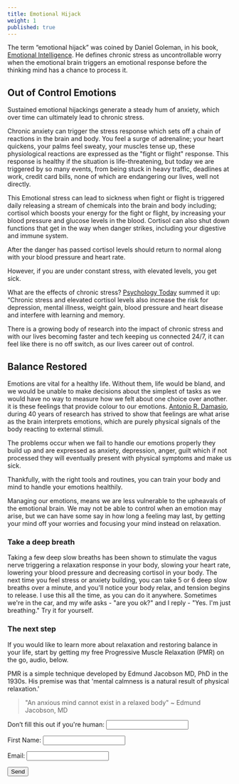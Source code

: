 ```yaml
---
title: Emotional Hijack
weight: 1
published: true
---
```

The term “emotional hijack” was coined by Daniel Goleman, in his book, [Emotional Intelligence](https://www.amazon.co.uk/Emotional-Intelligence-Matter-More-Than/dp/0747528306). 
He defines chronic stress as uncontrollable worry when the emotional brain triggers an emotional response before the thinking mind has a chance to process it.


## Out of Control Emotions 

Sustained emotional hijackings generate a steady hum of anxiety, which over time can ultimately lead to chronic stress.


Chronic anxiety can trigger the stress response which sets off a chain of reactions in the brain and body. You feel a surge of adrenaline; your heart quickens, your palms feel sweaty, your muscles tense up, these physiological reactions are expressed as the "fight or flight" response. This response is healthy if the situation is life-threatening, but today we are triggered by so many events, from being stuck in heavy traffic, deadlines at work, credit card bills, none of which are endangering our lives, well not directly. 

This Emotional stress can lead to sickness when fight or flight is triggered daily releasing a stream of chemicals into the brain and body including; cortisol which boosts your energy for the fight or flight, by increasing your blood pressure and glucose levels in the blood. Cortisol can also shut down functions that get in the way when danger strikes, including your digestive and immune system.

After the danger has passed cortisol levels should return to normal along with your blood pressure and heart rate. 

However, if you are under constant stress, with elevated levels, you get sick. 

What are the effects of chronic stress? [Psychology Today](https://www.psychologytoday.com/blog/the-athletes-way/201301/cortisol-why-the-stress-hormone-is-public-enemy-no-1) summed it up: “Chronic stress and elevated cortisol levels also increase the risk for depression, mental illness, weight gain, blood pressure and heart disease and interfere with learning and memory. 


There is a growing body of research into the impact of chronic stress and with our lives becoming faster and tech keeping us connected 24/7, it can feel like there is no off switch, as our lives career out of control. 


## Balance Restored

Emotions are vital for a healthy life. Without them, life would be bland, and we would be unable to make decisions about the simplest of tasks as we would have no way to measure how we felt about one choice over another. it is these feelings that provide colour to our emotions. [Antonio R. Damasio](https://www.scientificamerican.com/article/feeling-our-emotions/), during 40 years of research has strived to show that feelings are what arise as the brain interprets emotions, which are purely physical signals of the body reacting to external stimuli.

The problems occur when we fail to handle our emotions properly they build up and are expressed as anxiety, depression, anger, guilt which if not processed they will eventually present with physical symptoms and make us sick.

Thankfully, with the right tools and routines, you can train your body and mind to handle your emotions healthily.

Managing our emotions, means we are less vulnerable to the upheavals of the emotional brain. We may not be able to control when an emotion may arise, but we can have some say in how long a feeling may last, by getting your mind off your worries and focusing your mind instead on relaxation.

### Take a deep breath

Taking a few deep slow breaths has been shown to stimulate the vagus nerve triggering a relaxation response in your body, slowing your heart rate,  lowering your blood pressure and decreasing cortisol in your body. The next time you feel stress or anxiety building, you can take 5 or 6 deep slow breaths over a minute, and you'll notice your body relax, and tension begins to release. I use this all the time, as you can do it anywhere. Sometimes we're in the car, and my wife asks - "are you ok?" and I reply - "Yes. I'm just breathing." Try it for yourself.


### The next step

If you would like to learn more about relaxation and restoring balance in your life, start by getting my free Progressive Muscle Relaxation (PMR) on the go, audio, below. 

PMR is a simple technique developed by Edmund Jacobson MD, PhD in the 1930s. His premise was that 'mental calmness is a natural result of physical relaxation.' 

> "An anxious mind cannot exist in a relaxed body" ~ Edmund Jacobson, MD


<form name="signup" method="POST" netlify-honeypot="bot-field" data-netlify="true">
  <p class="hidden">
    <label>Don’t fill this out if you're human: <input name="bot-field" /></label>
  </p>
  <p>
    <label>First Name: <input type="text" name="name" /></label>
  </p>
  <p>
    <label>Email: <input type="text" name="email" /></label>
  </p>
  <p>
    <button type=”submit”>Send</button>
  </p>
</form>

